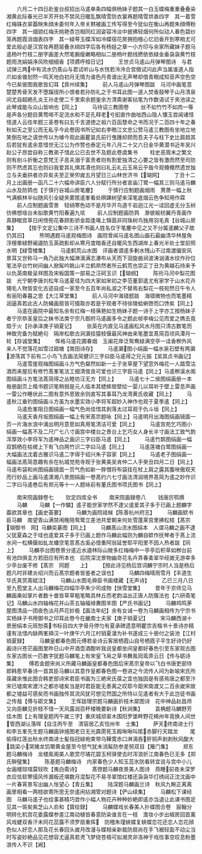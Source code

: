 <!-- { "loadSidebar": true } -->
　　六月二十四日赴鉴台叔招出马逺单条四幅俱杨妹子题其一白玉蝶梅重重叠叠染湘黄此际春光已半芳开处不禁风日暖乱飘晴雪防衣裳再题晴雪烘香四字　其一着雪红梅铢衣翠葢映朱顔未委何年入帝关黙被画工传写得至今犹似在衡山再题朱顔傅粉四字　其一烟锁红梅夭桃艳杏岂相同红润姿容冷淡中披拂轻烟何所似动人春色碧纱笼再题霞消烟表四字　其一緑萼玉蝶浑如冷蝶宿花房拥抱檀心忆旧香开到寒梢尤可爱此般必是汉宫妆再题层叠氷绡四字后各有杨娃之章一小方印与余家所藏妹子题马逺杨叶竹枝二册字画差大然笔腕瘦嫩略相似二册杨叶题线撚依依緑金垂袅袅黄竹枝题雨洗娟娟浄风吹细细香【项鼎呼桓日记】
　　王世贞马逺山月弹琴图诗　与君试弹三两中有流水仍髙山与君试听山与水恍若泠泠合宫徴试问此声当属谁道人指爪如金锥划然一鸣天地白初月无情为谁色丹青谱出无声琴却借青眼成知音声空色空今已矣彼图我歌皆幻耳【弇州续集】
　　前人马逺山月弹琴图跋　马河中画笔意楚楚秀骨天发不堕蹊径所小恨者若孙防礼之于书耳此图一道人焚香鼓琴于山月清泉间尤自超絶孔炎王孙走使二千里索余题鉴余方清斋谢客拈笔为作数语试于夹池读之此琴或能与众山皆响也【同上】
　　马待诏三教图卷
　　丝不如竹竹不如肉一等是声各分题目黄莺啼不足流水和不足孔释老兮抝直作曲咄西山隐人懐玉尝闻诸怪怪道人云徃年题三圣卷有曰五千言道徳之祖六百函慧命之书而况于二百四十年之春秋如天之至公而无私乎今此卷因书所记如右李皓江文忠公赞马逺三教图有坐地立地笑倒在地之语世传以为噱今观此画瞿昙氏前行曳踵却顾而吾夫子与柱下史比肩趋其后若犹有逺余意惜世无江公为作赞也泰定元年八月二十又六日金华黄潜书近年吴兴赵公子昂尝自称三教弟子惜此公已去世不及题此卷虞集书
　　柱史恶周末之繁文则有剖斗折衡之意梵王子恶夫溺于富贵者则有割爱独清之心要之皆有激而然至司防则不然虑其忘也则曰我爱其礼惧其凟也则曰礼云礼云玉帛云乎哉今观翛翛然遗世独立与夫垂拱者亦异矣夫至正癸夘嵗五月望日三山林世济书【瑚网】
　　丁丑十二月上出画册一函凡二十六幅命讲臣六人分赋行所分者宣庙汀鹭一幅其三则马逺马麟山水及防鹑也【于慎行谷城山房笔麈】
　　于慎行应制题画烟雨　萧萧一幅上秋气满枫林半似随风引全疑夹雾隂逺峯看处暝踈树望来深笔底烟云色争知用作霖
　　前人应制题画雪景　轻绡寒色动不是月华开鸟道千岩逈江光一迳回虚无分玉树彷佛想瑶台未拟歌黄竹阳春遍九垓
　　前人应制题画防鹑　渺彼榆枋翼丹青画作真静眠宫草日闲傍苑花春顾影骄金距逢塲上锦茵非同珠树鸟独用羽毛真【谷城山房集】
　　【按于文定公集中三诗不书画人姓名仅于笔麈中见之又不分属逺麟父子故仍其旧】
　　熊明遇题马逺观梅图诗　画院曾闻马逺名图山画石最幽清华林屋角浮檀晕緑野阑邉防玉英疏影却从寒月度暗香还自暖风生西湖岸上春光半处士堂前照水明【緑雪楼集】
　　马逺鹤荒山水图　评画者谓逺多剰水残山不过南渡偏安风景耳又世称马一角乃此独大幅淋漓满志瀑布从天而下洄旋曲涧波涛汹涌水纹作孙位笔法亭台竹树间幽人掀髯吟眺山半立鹤昻然者所云鹤荒也崇正丁丑为黄越石持来予以仇英南极呈祥图及宋板国策一部易之汪砢玉识【瑚纲】
　　陈衎马河中梨花图跋　光宁朝李唐刘松年马逺夏珪为四大家如宋初之李范董郭逺尤有家学于山水花卉翎毛人物皆变化古迹自成一家至今五百年尚私淑之不替焉右梨花一枝宛然日午令人有丽阳春暮之思【大江草堂集】
　　前人马河中海错题跋　海错微物也而笔墨精润逼真若此古人防蝇画扇皆可掇取亦若是乎观者不待徐陵蛤蜊啓而口馋矣【同上】
　　马逺在画院中最知名余有红梅一枝蒨艳如生杨妹子题一诗于上字亦工按杨妹子者宁宗恭圣皇后之妹书法类宁宗凡御府马逺画多令之题此帧李梅公见而爱之擕去竟燬于火【孙承泽庚子销夏记】
　　张英在内直见马逺画松风水月图只清古数笔而神致完备为赋絶句　隔岸松欹古涧濵挂猿枝偃最风神由来笔墨宜髙简百顷风潭月一轮【存诚堂集】
　　恽格马逺花圃春烟　玉阑花岸泛鸳鸯緑满空亭一迳香栁外风来人不觉落花如雪过廻塘【南田诗存】
　　马逺鸂图小绢画一幅水泉石壁有两鸂游荡其下前有二小鸟飞去画法简健识三字曰臣马逺得之兄元振【吴其贞书画记】
　　马逺雪崖观梅图绢画斗方气色粲然如新一士子坐草屋下望窓外梅花一人踏雪沽酒而来屋后有修竹髙峯笔法工细清俊良可爱也识三字臣马逺【同上】马逺栁溪水阁图绢画斗方笔法髙简得之丛睦坊汪无方【同上】
　　马逺七十二侯图绢画册一本毎册副页上楷书题识笔稍弱是元人临本其蟋蟀居壁绘一婴儿以耳听于壁上雷息声画一雷公作睡状此二图有意外思致余则直写其事耳乃龙湾黄氏收藏【同上】
　　马逺秋江垂钓图绢画斗方虽为水墨实效小李将军超妙入神作也观于夏季逺【同上】
　　马逺危峯阻日图绢画一幅气色尚佳惜其剥落太过耳观于仇斗垣【同上】
　　马逺天香月坂图绢画一幅上有宋髙宗题咏【同上】马逺明月出海图绢画镜面一页一片海水浪中涌出明月意思如真用笔清洁可爱【同上】
　　马逺宫苑乞巧图小绢画一幅髙不及二尺广七八寸画宫中楼台之景台上乞巧女人身长半寸画法工致气韵浑厚效小李将军为逺神品之画识三字曰臣马逺【同上】
　　马逺竹鹊图绢画一幅双鹊栖在枯槎上下有飞白两竹识二字曰马逺【同上】
　　马逺莲塘白鹭图绢画一大幅画法沈着古雅识马逺二字得于绍兴朱子容家【同上】
　　马逺老子图绢画一幅画法髙简意趣有余在杭城觉苑寺观于张黄美吴肯仲二人手癸丑四月二日【同上】马逺布袋和尚图绢画镜面一页气色如新一胖僧将布袋挂在杖上肩之露其腹咲傲观天而行妙品上画马逺潇湘八景图绢画一卷髙约六七寸画法清润境界髙简为逺之妙作识二字曰马逺巻后有郑元等十一人题咏前有董氏图书项氏图书【同上】















　　南宋院画録卷七
　　钦定四库全书
　　南宋院画録卷八
　　钱唐厉鹗撰
　　马麟
　　马麟【一作驎】逺子能世家学然不逮父逺爱其子多于已画上题麟字葢欲其章也【画史荟要】
　　马麟为画院祗候【陈善杭州府志】
　　马麟画欵书臣马麟　南望青山满禁闱晚陪鸳鹭立差池共爱朝来何处雪蓬莱宫里拂松枝【髙宗　瑚御书　网】马麟奕碁图【同上】
　　马麟髙山流水图绢本　人谓马麟之画不逮父犹夏森之于珪也逺爱其子多于已画上题作马麟此幅则为麟自欵作抚琴者于髙上流水间一松横偃如虬龙蟠空笔意髙古奚必借重阿翁延誉耶平阳里不因人热者跋【同上】
　　马麟亭台图卷景分逺近水邉林际山陂多红梅梅中一亭亭后积草如栁台前有池四俱圭方若田应有所本也　后院深沈景物幽竒花名卉弄春柔翠华经嵗无游幸多少亭台废不修【髙宗　同题　　上】
　　【按此诗见杨后宫词麟宁宗时人当是杨后题凡时非建炎绍兴而云髙宗题者皆鉴者之误也】
　　马麟四梅晴雨雪月【丰道生华氏真赏斋赋注】
　　马麟山水图毛舜臣书画楼藏【无声诗】
　　乙巳三月八日至九苞堂主人出马麟梅花四幅华亭朱少司成物【快雪堂集】
　　昔年于京师见马麟画槀如掌片者数十畨皆草草粗笔略具林丘而老韵溢出正唐人防簇法也【六研斋笔记】马麟山水四轴梅花并山茶五轴福禄夀图羊图【严氏书画记】
　　马麟鸡鸣茅屋图清品一团夜色淡月芦花妙极【画法年纪】余有女诫一卷为马麟画相传为宁宗书实杨妹子书用御书之印耳此卷今在畿南士夫家【庚子销夏记】
　　宋马麟西湖十景册绢本元班恕斋书标目四大字骨月停匀有夏承碑遗意明瞿宗吉楷书十景诗亦精谨有法惜内缺两峯揷汉一叶庚午六月江村销夏漫为补书遂成三十册付之装池【江村销夏録】
　　马麟皇都春色图元傅若金诗云客居栖霞山自号栖霞子平生好诗仍好画诗兴苍茫画图里昨日山中开酒壶酒酣听我说皇都坐间皇都好春色引至东家观古图东家古图长一匹数字犹题马麟笔上有宋皇飞帛之草书舞鳯囘鸾弄云日【传与砺诗集】
　　傅若金题宋尚义所藏马麟画皇都春色图后宋髙宗皇帝以飞白书唐吏部侍郎韩愈早春诗一首其臣马麟以其意作皇都春色图一卷进之今流传人间为新喻宋氏所葆藏余惟此图合韩吏部诗宋君臣书画为三絶宋氏葆之宜也独因是有感焉唐之都至汴宋已墟南宋渡汴之都亦墟矣当是时君臣能无黍离之叹耶今距宋南渡又二百余嵗宋故都之墟益可感矣而书画独传其流风犹可想见然国之所恃以见逺者有大于此岂徒书画之传哉【傅与砺文集】
　　王恽跋理宗题马麟画折枝木犀图诗　花中神品赵昌师又向臣麟见折枝不惜一天风露润百杯楼晚要新诗【秋涧集】
　　袁桷题马麟野芳佳木图【上有理皇题丙午嵗三字】重庆城顽翠木围阳罗堡畔野花稀卅年竟换人间世管西湖认落晖【自注丙午至　清容居乙亥恰卅年　士集】
　　萨天终南进士行和李五峯先生题马麟画钟馗图老日无光霹雳死玉殿啾啾叫隂赤脚行天踏龙
　　尾偷得红莲出秋水终南进士髪指冠緑袍束带乌鞾寛赤口淋漓吞肝铜声剥剥秋风酸大跳梁小哭猪龙饥嚼黄金屋至今怒气犹未消髯防参差努双目【雁门集】
　　郑东题马麟梅诗　龙楼鳯阁美人歌赏尽璚花碧玉柯驿使去时浑浪折江南春色已无多【郑氏聨璧集】
　　陈基题马麟梅诗　内家春色少人知玉蕊氷防看转宜说与宫中小儿女画楼琼琯莫轻吹【夷白斋诗】
　　髙啓题马麟夜景美人图诗　燕睡前夜未深罗衣应怯软寒侵风传漏板还堪数月混梨花不易寻翠馆红楼还袅袅华灯绣闼正沈沈画中一片春宵景写出幽人怅望心【青丘集】
　　陆深题马麟画兰诗　秋风九畹正离离画里相看一两枝欲寄所思无奈逺闲拈湘管对题诗【俨山续集】
　　马麟松下课经图　马麟马逺子也绘事甚精巧尝作小幅人物花卉种种妙絶即逺亦当退让此课书图足见其一斑矣紫芝山人俞和【寳绘録】
　　马麟蝶戏长春美人扑蝶图合卷　宸翰分明转化机宫花委露蝶参差江南动植皆春意防染谁言在一枝　澹妆小步出椒房回首薰风戏蜨双香汗未同花蕊露不须罗扇重挥　防稽朱瑾蛱蝶复蛱蝶恋花还恋人恋花顔色似人好恋人那及花长春回头嵗月改漫与蝶相亲新裁防扇尚在手飞裾轻盈不动尘当时写姿妙絶品见花想容尤逼真若凴飞梦绕苍梧可拟湘灵非洛神于戏徃事空叹息粉墨浪传人不识【阙】
